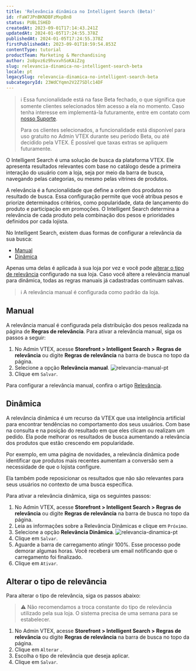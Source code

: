 ```yaml
---
title: 'Relevância dinâmica no Intelligent Search (Beta)'
id: rFaW7JPnBKNDBFzMxpBn8
status: PUBLISHED
createdAt: 2023-09-01T17:14:43.241Z
updatedAt: 2024-01-05T17:24:55.378Z
publishedAt: 2024-01-05T17:24:55.378Z
firstPublishedAt: 2023-09-01T18:59:54.853Z
contentType: tutorial
productTeam: Marketing & Merchandising
author: 2o8pvz6z9hvxvhSoKAiZzg
slug: relevancia-dinamica-no-intelligent-search-beta
locale: pt
legacySlug: relevancia-dinamica-no-intelligent-search-beta
subcategoryId: 23WdCYqmn2V2Z7SDlc14DF
---
```


>ℹ️ Essa funcionalidade está na fase Beta fechado, o que significa que somente clientes selecionados têm acesso a ela no momento. Caso tenha interesse em implementá-la futuramente, entre em contato com [nosso Suporte](https://support.vtex.com/hc/pt-br/requests).
>
> Para os clientes selecionados, a funcionalidade está disponível para uso gratuito no Admin VTEX durante seu período Beta, ou até decidido pela VTEX. É possível que taxas extras se apliquem futuramente.

O Intelligent Search é uma solução de busca da plataforma VTEX. Ele apresenta resultados relevantes com base no catálogo desde a primeira interação do usuário com a loja, seja por meio da barra de busca, navegando pelas categorias, ou mesmo pelas vitrines de produtos. 

A relevância é a funcionalidade que define a ordem dos produtos no resultado de busca. Essa configuração permite que você atribua pesos e priorize determinados critérios, como popularidade, data de lançamento do produto e participação em promoções. O Intelligent Search determina a relevância de cada produto pela combinação dos pesos e prioridades definidos por cada lojista.

No Intelligent Search, existem duas formas de configurar a relevância da sua busca:

* [Manual](#manual)
* [Dinâmica](#dinamica)

Apenas uma delas é aplicada à sua loja por vez e você pode [alterar o tipo de relevância](#alterar-o-tipo-de-relevancia) configurado na sua loja. Caso você altere a relevância manual para dinâmica, todas as regras manuais já cadastradas continuam salvas.

>ℹ️ A relevância manual é configurada como padrão da loja.

## Manual 

A relevância manual é configurada pela distribuição dos pesos realizada na página de **Regras de relevância**. Para ativar a relevância manual, siga os passos a seguir:

1. No Admin VTEX, acesse **Storefront > Intelligent Search >** **Regras de relevância**  ou digite **Regras de relevância** na barra de busca no topo da página.
2. Selecione a opção **Relevância manual**.
![relevancia-manual-pt](//images.ctfassets.net/alneenqid6w5/5BSjswlkB1mMpR1MtCrEWL/1a0116cc71d5df6ffff2d2ac21854736/image.png)
3. Clique em `Salvar`.

Para configurar a relevância manual, confira o artigo [Relevância](https://help.vtex.com/pt/tracks/vtex-intelligent-search--19wrbB7nEQcmwzDPl1l4Cb/1qlObWIib6KqgrfX1FCOXS).

## Dinâmica

A relevância dinâmica é um recurso da VTEX que usa inteligência artificial para encontrar tendências no comportamento dos seus usuários. Com base na consulta e na posição do resultado em que eles clicam ou realizam um pedido. Ela pode melhorar os resultados de busca aumentando a relevância dos produtos que estão crescendo em popularidade. 

Por exemplo, em uma página de novidades, a relevância dinâmica pode identificar que produtos mais recentes aumentam a conversão sem a necessidade de que o lojista configure.

Ela também pode reposicionar os resultados que não são relevantes para seus usuários no contexto de uma busca específica.

Para ativar a relevância dinâmica, siga os seguintes passos:

1. No Admin VTEX, acesse **Storefront > Intelligent Search > Regras de relevância**  ou digite **Regras de relevância** na barra de busca no topo da página.
2. Leia as informações sobre a Relevância Dinâmicas e clique em `Próximo`.
3. Selecione a opção **Relevância Dinâmica**.
![relevancia-dinamica-pt](//images.ctfassets.net/alneenqid6w5/4yzGzHE6WhQp6qFGISgt9q/325dfbf15ee811133ae0a12a89959b43/image.png)
4. Clique em `Salvar`.
5. Aguarde a barra de carregamento atingir 100%. Esse processo pode demorar algumas horas. Você receberá um email notificando que o carregamento foi finalizado.
6. Clique em `Ativar`.

## Alterar o tipo de relevância

Para alterar o tipo de relevância, siga os passos abaixo:

>⚠️ Não recomendamos a troca constante do tipo de relevância utilizado pela sua loja. O sistema precisa de uma semana para se estabelecer.

1. No Admin VTEX, acesse **Storefront > Intelligent Search > Regras de relevância**  ou digite **Regras de relevância** na barra de busca no topo da página.
2. Clique em `Alterar` .
3. Escolha o tipo de relevância que deseja aplicar.
4. Clique em `Salvar`.
